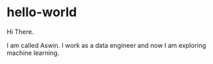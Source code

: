 # hello-world

Hi There.

I am called Aswin. I work as a data engineer and now I am exploring machine learning.
